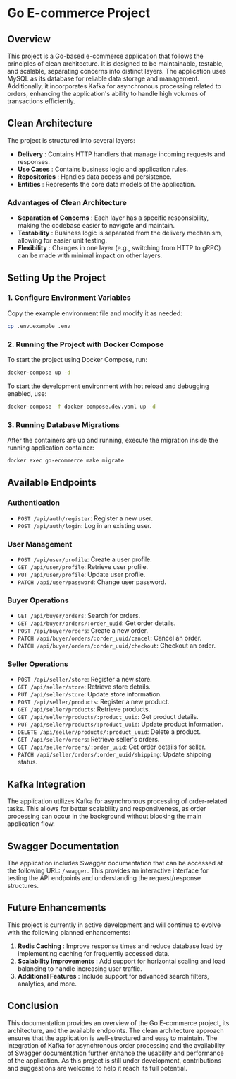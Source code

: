 
# Go E-commerce Project

## Overview

This project is a Go-based e-commerce application that follows the principles of clean architecture. It is designed to be maintainable, testable, and scalable, separating concerns into distinct layers. The application uses MySQL as its database for reliable data storage and management. Additionally, it incorporates Kafka for asynchronous processing related to orders, enhancing the application's ability to handle high volumes of transactions efficiently.

## Clean Architecture

The project is structured into several layers:

* **Delivery** : Contains HTTP handlers that manage incoming requests and responses.
* **Use Cases** : Contains business logic and application rules.
* **Repositories** : Handles data access and persistence.
* **Entities** : Represents the core data models of the application.

### Advantages of Clean Architecture

* **Separation of Concerns** : Each layer has a specific responsibility, making the codebase easier to navigate and maintain.
* **Testability** : Business logic is separated from the delivery mechanism, allowing for easier unit testing.
* **Flexibility** : Changes in one layer (e.g., switching from HTTP to gRPC) can be made with minimal impact on other layers.

## Setting Up the Project

### 1. Configure Environment Variables

Copy the example environment file and modify it as needed:

```sh
cp .env.example .env
```

### 2. Running the Project with Docker Compose

To start the project using Docker Compose, run:

```sh
docker-compose up -d
```

To start the development environment with hot reload and debugging enabled, use:

```sh
docker-compose -f docker-compose.dev.yaml up -d
```

### 3. Running Database Migrations

After the containers are up and running, execute the migration inside the running application container:

```sh
docker exec go-ecommerce make migrate
```

## Available Endpoints

### Authentication

* `POST /api/auth/register`: Register a new user.
* `POST /api/auth/login`: Log in an existing user.

### User Management

* `POST /api/user/profile`: Create a user profile.
* `GET /api/user/profile`: Retrieve user profile.
* `PUT /api/user/profile`: Update user profile.
* `PATCH /api/user/password`: Change user password.

### Buyer Operations

* `GET /api/buyer/orders`: Search for orders.
* `GET /api/buyer/orders/:order_uuid`: Get order details.
* `POST /api/buyer/orders`: Create a new order.
* `PATCH /api/buyer/orders/:order_uuid/cancel`: Cancel an order.
* `PATCH /api/buyer/orders/:order_uuid/checkout`: Checkout an order.

### Seller Operations

* `POST /api/seller/store`: Register a new store.
* `GET /api/seller/store`: Retrieve store details.
* `PUT /api/seller/store`: Update store information.
* `POST /api/seller/products`: Register a new product.
* `GET /api/seller/products`: Retrieve products.
* `GET /api/seller/products/:product_uuid`: Get product details.
* `PUT /api/seller/products/:product_uuid`: Update product information.
* `DELETE /api/seller/products/:product_uuid`: Delete a product.
* `GET /api/seller/orders`: Retrieve seller's orders.
* `GET /api/seller/orders/:order_uuid`: Get order details for seller.
* `PATCH /api/seller/orders/:order_uuid/shipping`: Update shipping status.

## Kafka Integration

The application utilizes Kafka for asynchronous processing of order-related tasks. This allows for better scalability and responsiveness, as order processing can occur in the background without blocking the main application flow.

## Swagger Documentation

The application includes Swagger documentation that can be accessed at the following URL: `/swagger`. This provides an interactive interface for testing the API endpoints and understanding the request/response structures.

## Future Enhancements

This project is currently in active development and will continue to evolve with the following planned enhancements:

1. **Redis Caching** : Improve response times and reduce database load by implementing caching for frequently accessed data.
2. **Scalability Improvements** : Add support for horizontal scaling and load balancing to handle increasing user traffic.
3. **Additional Features** : Include support for advanced search filters, analytics, and more.

## Conclusion

This documentation provides an overview of the Go E-commerce project, its architecture, and the available endpoints. The clean architecture approach ensures that the application is well-structured and easy to maintain. The integration of Kafka for asynchronous order processing and the availability of Swagger documentation further enhance the usability and performance of the application. As this project is still under development, contributions and suggestions are welcome to help it reach its full potential.
